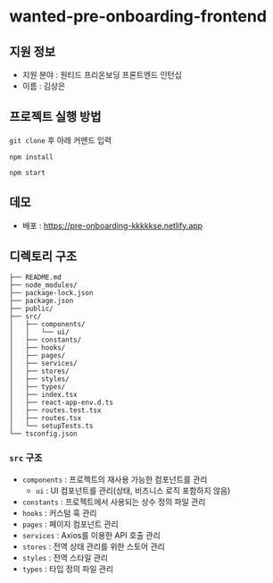 # wanted-pre-onboarding-frontend

## 지원 정보 

- 지원 분야 : 원티드 프리온보딩 프론트엔드 인턴십
- 이름 : 김상은

## 프로젝트 실행 방법

`git clone` 후 아래 커맨드 입력

```
npm install

npm start
```

## 데모

- 배포 : https://pre-onboarding-kkkkkse.netlify.app

## 디렉토리 구조

```
├── README.md
├── node_modules/
├── package-lock.json
├── package.json
├── public/
├── src/
│   ├── components/
│   │   └── ui/
│   ├── constants/
│   ├── hooks/
│   ├── pages/
│   ├── services/
│   ├── stores/
│   ├── styles/
│   ├── types/
│   ├── index.tsx
│   ├── react-app-env.d.ts
│   ├── routes.test.tsx
│   ├── routes.tsx
│   └── setupTests.ts
└── tsconfig.json
```

### `src` 구조

- `components` : 프로젝트의 재사용 가능한 컴포넌트를 관리
  - `ui` : UI 컴포넌트를 관리(상태, 비즈니스 로직 포함하지 않음)
- `constants` : 프로젝트에서 사용되는 상수 정의 파일 관리
- `hooks` : 커스텀 훅 관리
- `pages` : 페이지 컴포넌트 관리
- `services` : Axios를 이용한 API 호출 관리
- `stores` : 전역 상태 관리를 위한 스토어 관리
- `styles` : 전역 스타일 관리
- `types` : 타입 정의 파일 관리
